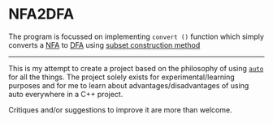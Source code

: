 # NFA2DFA

The program is focussed on implementing `convert ()` function which simply converts a [NFA](https://en.wikipedia.org/wiki/Nondeterministic_finite_automaton) to [DFA](https://en.wikipedia.org/wiki/Deterministic_finite_automaton) using [subset construction method](https://en.wikipedia.org/wiki/Powerset_construction)

--- 

This is my attempt to create a project based on the philosophy of using [`auto`](https://en.cppreference.com/w/cpp/language/auto) for all the things. The project solely exists for experimental/learning purposes and for me to learn about advantages/disadvantages of using auto everywhere in a C++ project.

Critiques and/or suggestions to improve it are more than welcome.
